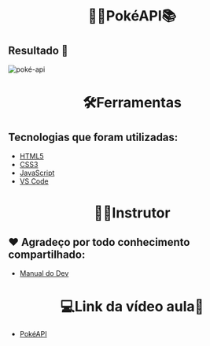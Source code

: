 <h1 align=center>👩‍💻PokéAPI📚</h1>


## Resultado 🎉
![poké-api](https://user-images.githubusercontent.com/96606916/180101326-e080801f-fb57-463c-af78-eafb9c48a75f.gif)

<h1 align=center>🛠️Ferramentas</h1>

## Tecnologias que foram utilizadas: 
- [HTML5](https://img.shields.io/badge/HTML5-E34F26?style=for-the-badge&logo=html5&logoColor=white)
- [CSS3](https://img.shields.io/badge/CSS3-1572B6?style=for-the-badge&logo=css3&logoColor=white)
- [JavaScript](https://img.shields.io/badge/JavaScript-F7DF1E?style=for-the-badge&logo=javascript&logoColor=black)
- [VS Code](https://img.shields.io/badge/Visual%20Studio%20Code-0078d7.svg?style=for-the-badge&logo=visual-studio-code&logoColor=white)



<h1 align=center>👨‍💻Instrutor</h1>

## ❤️ Agradeço por todo conhecimento compartilhado:
- [Manual do Dev](https://github.com/manualdodev)


<h1 align=center>💻Link da vídeo aula🎯</h1>


- [PokéAPI](https://www.youtube.com/watch?v=SjtdH3dWLa8)